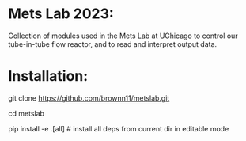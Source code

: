 # Mets Lab 2023:
Collection of modules used in the Mets Lab at UChicago to control our tube-in-tube flow reactor, and to read and interpret output data. 

# Installation:

git clone https://github.com/brownn11/metslab.git

cd metslab

pip install -e .[all]  # install all deps from current dir in editable mode
